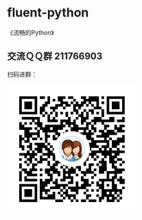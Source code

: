 # fluent-python

《流畅的Python》

## 交流ＱＱ群 211766903

扫码进群：

![qq_cqrcode](./images/the_qrcode_for_qq_group.png)